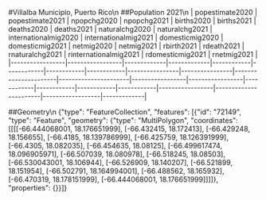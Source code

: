 #Villalba Municipio, Puerto Rico\n
##Population 2021\n
| popestimate2020 | popestimate2021 | npopchg2020 | npopchg2021 | births2020 | births2021 | deaths2020 | deaths2021 | naturalchg2020 | naturalchg2021 | internationalmig2020 | internationalmig2021 | domesticmig2020 | domesticmig2021 | netmig2020 | netmig2021 | rbirth2021 | rdeath2021 | rnaturalchg2021 | rinternationalmig2021 | rdomesticmig2021 | rnetmig2021 |
|-----------------|-----------------|-------------|-------------|------------|------------|------------|------------|----------------|----------------|----------------------|----------------------|-----------------|-----------------|------------|------------|------------|------------|-----------------|-----------------------|------------------|-------------|

##Geometry\n
{"type": "FeatureCollection", "features": [{"id": "72149", "type": "Feature", "geometry": {"type": "MultiPolygon", "coordinates": [[[[-66.444068001, 18.176651999], [-66.432415, 18.172413], [-66.429248, 18.156655], [-66.4185, 18.139786999], [-66.425759, 18.126391999], [-66.4305, 18.082035], [-66.454635, 18.08125], [-66.499617474, 18.096905971], [-66.507039, 18.080978], [-66.518245, 18.08503], [-66.530043001, 18.106944], [-66.526909, 18.140207], [-66.521899, 18.151954], [-66.502791, 18.164994001], [-66.488562, 18.165932], [-66.470319, 18.178151999], [-66.444068001, 18.176651999]]]]}, "properties": {}}]}
